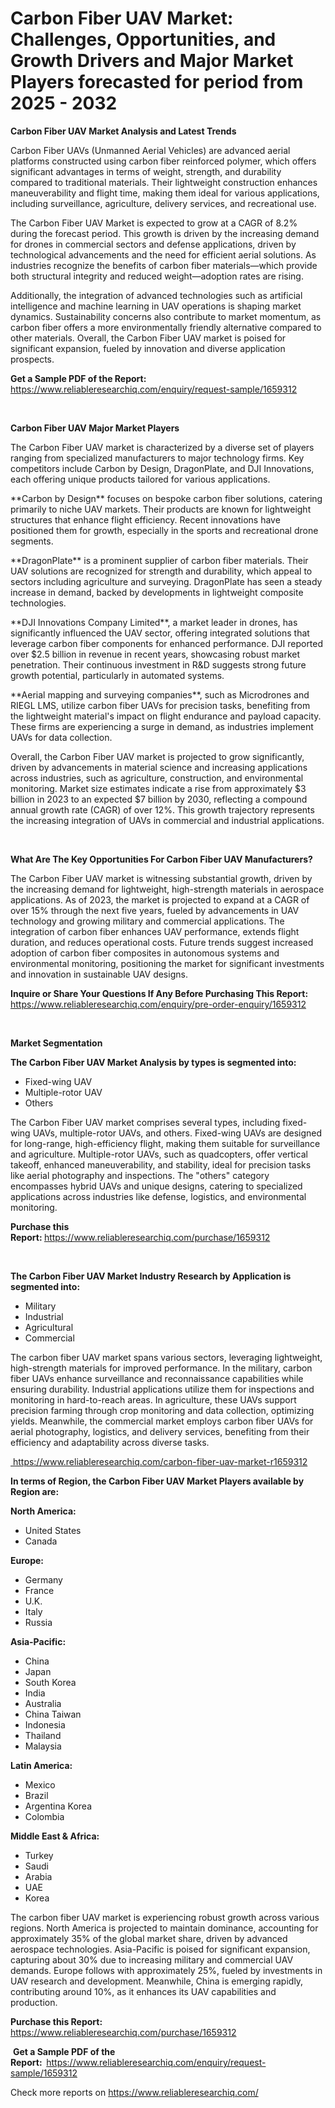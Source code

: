 <p><h1>Carbon Fiber UAV Market: Challenges, Opportunities, and Growth Drivers and Major Market Players forecasted for period from 2025 - 2032</h1></p><p><strong>Carbon Fiber UAV Market Analysis and Latest Trends</strong></p>
<p><p>Carbon Fiber UAVs (Unmanned Aerial Vehicles) are advanced aerial platforms constructed using carbon fiber reinforced polymer, which offers significant advantages in terms of weight, strength, and durability compared to traditional materials. Their lightweight construction enhances maneuverability and flight time, making them ideal for various applications, including surveillance, agriculture, delivery services, and recreational use. </p><p>The Carbon Fiber UAV Market is expected to grow at a CAGR of 8.2% during the forecast period. This growth is driven by the increasing demand for drones in commercial sectors and defense applications, driven by technological advancements and the need for efficient aerial solutions. As industries recognize the benefits of carbon fiber materials—which provide both structural integrity and reduced weight—adoption rates are rising. </p><p>Additionally, the integration of advanced technologies such as artificial intelligence and machine learning in UAV operations is shaping market dynamics. Sustainability concerns also contribute to market momentum, as carbon fiber offers a more environmentally friendly alternative compared to other materials. Overall, the Carbon Fiber UAV market is poised for significant expansion, fueled by innovation and diverse application prospects.</p></p>
<p><strong>Get a Sample PDF of the Report:&nbsp;</strong> <a href="https://www.reliableresearchiq.com/enquiry/request-sample/1659312?utm_campaign=3123&utm_medium=2&utm_source=Github&utm_content=ia&utm_term=08042025&utm_id=carbon-fiber-uav">https://www.reliableresearchiq.com/enquiry/request-sample/1659312</a></p>
<p>&nbsp;</p>
<p><strong>Carbon Fiber UAV Major Market Players</strong></p>
<p><p>The Carbon Fiber UAV market is characterized by a diverse set of players ranging from specialized manufacturers to major technology firms. Key competitors include Carbon by Design, DragonPlate, and DJI Innovations, each offering unique products tailored for various applications.</p><p>**Carbon by Design** focuses on bespoke carbon fiber solutions, catering primarily to niche UAV markets. Their products are known for lightweight structures that enhance flight efficiency. Recent innovations have positioned them for growth, especially in the sports and recreational drone segments.</p><p>**DragonPlate** is a prominent supplier of carbon fiber materials. Their UAV solutions are recognized for strength and durability, which appeal to sectors including agriculture and surveying. DragonPlate has seen a steady increase in demand, backed by developments in lightweight composite technologies.</p><p>**DJI Innovations Company Limited**, a market leader in drones, has significantly influenced the UAV sector, offering integrated solutions that leverage carbon fiber components for enhanced performance. DJI reported over $2.5 billion in revenue in recent years, showcasing robust market penetration. Their continuous investment in R&D suggests strong future growth potential, particularly in automated systems.</p><p>**Aerial mapping and surveying companies**, such as Microdrones and RIEGL LMS, utilize carbon fiber UAVs for precision tasks, benefiting from the lightweight material's impact on flight endurance and payload capacity. These firms are experiencing a surge in demand, as industries implement UAVs for data collection.</p><p>Overall, the Carbon Fiber UAV market is projected to grow significantly, driven by advancements in material science and increasing applications across industries, such as agriculture, construction, and environmental monitoring. Market size estimates indicate a rise from approximately $3 billion in 2023 to an expected $7 billion by 2030, reflecting a compound annual growth rate (CAGR) of over 12%. This growth trajectory represents the increasing integration of UAVs in commercial and industrial applications.</p></p>
<p>&nbsp;</p>
<p><strong>What Are The Key Opportunities For Carbon Fiber UAV Manufacturers?</strong></p>
<p><p>The Carbon Fiber UAV market is witnessing substantial growth, driven by the increasing demand for lightweight, high-strength materials in aerospace applications. As of 2023, the market is projected to expand at a CAGR of over 15% through the next five years, fueled by advancements in UAV technology and growing military and commercial applications. The integration of carbon fiber enhances UAV performance, extends flight duration, and reduces operational costs. Future trends suggest increased adoption of carbon fiber composites in autonomous systems and environmental monitoring, positioning the market for significant investments and innovation in sustainable UAV designs.</p></p>
<p><strong>Inquire or Share Your Questions If Any Before Purchasing This Report:</strong> <a href="https://www.reliableresearchiq.com/enquiry/pre-order-enquiry/1659312?utm_campaign=3123&utm_medium=2&utm_source=Github&utm_content=ia&utm_term=08042025&utm_id=carbon-fiber-uav">https://www.reliableresearchiq.com/enquiry/pre-order-enquiry/1659312</a></p>
<p>&nbsp;</p>
<p><strong>Market Segmentation</strong></p>
<p><strong>The Carbon Fiber UAV Market Analysis by types is segmented into:</strong></p>
<p><ul><li>Fixed-wing UAV</li><li>Multiple-rotor UAV</li><li>Others</li></ul></p>
<p><p>The Carbon Fiber UAV market comprises several types, including fixed-wing UAVs, multiple-rotor UAVs, and others. Fixed-wing UAVs are designed for long-range, high-efficiency flight, making them suitable for surveillance and agriculture. Multiple-rotor UAVs, such as quadcopters, offer vertical takeoff, enhanced maneuverability, and stability, ideal for precision tasks like aerial photography and inspections. The "others" category encompasses hybrid UAVs and unique designs, catering to specialized applications across industries like defense, logistics, and environmental monitoring.</p></p>
<p><strong>Purchase this Report:&nbsp;</strong><a href="https://www.reliableresearchiq.com/purchase/1659312?utm_campaign=3123&utm_medium=2&utm_source=Github&utm_content=ia&utm_term=08042025&utm_id=carbon-fiber-uav">https://www.reliableresearchiq.com/purchase/1659312</a></p>
<p>&nbsp;</p>
<p><strong>The Carbon Fiber UAV Market Industry Research by Application is segmented into:</strong></p>
<p><ul><li>Military</li><li>Industrial</li><li>Agricultural</li><li>Commercial</li></ul></p>
<p><p>The carbon fiber UAV market spans various sectors, leveraging lightweight, high-strength materials for improved performance. In the military, carbon fiber UAVs enhance surveillance and reconnaissance capabilities while ensuring durability. Industrial applications utilize them for inspections and monitoring in hard-to-reach areas. In agriculture, these UAVs support precision farming through crop monitoring and data collection, optimizing yields. Meanwhile, the commercial market employs carbon fiber UAVs for aerial photography, logistics, and delivery services, benefiting from their efficiency and adaptability across diverse tasks.</p></p>
<p><a href="https://www.reliableresearchiq.com/carbon-fiber-uav-market-r1659312?utm_campaign=3123&utm_medium=2&utm_source=Github&utm_content=ia&utm_term=08042025&utm_id=carbon-fiber-uav">&nbsp;https://www.reliableresearchiq.com/carbon-fiber-uav-market-r1659312</a></p>
<p><strong>In terms of Region, the Carbon Fiber UAV Market Players available by Region are:</strong></p>
<p>
    <p> <strong> North America: </strong>
        <ul>
            <li>United States</li>
            <li>Canada</li>
        </ul>
        </p> 
    <p> <strong> Europe: </strong>
        <ul>
            <li>Germany</li>
            <li>France</li>
            <li>U.K.</li>
            <li>Italy</li>
            <li>Russia</li>
        </ul>
        </p> 
    <p> <strong> Asia-Pacific: </strong>
        <ul>
            <li>China</li>
            <li>Japan</li>
            <li>South Korea</li>
            <li>India</li>
            <li>Australia</li>
            <li>China Taiwan</li>
            <li>Indonesia</li>
            <li>Thailand</li>
            <li>Malaysia</li>
        </ul>
        </p> 
    <p> <strong> Latin America: </strong>
        <ul>
            <li>Mexico</li>
            <li>Brazil</li>
            <li>Argentina Korea</li>
            <li>Colombia</li>
        </ul>
        </p> 
    <p> <strong> Middle East & Africa: </strong>
        <ul>
            <li>Turkey</li>
            <li>Saudi</li>
            <li>Arabia</li>
            <li>UAE</li>
            <li>Korea</li>
        </ul>
    </p>
    </p>
<p><p>The carbon fiber UAV market is experiencing robust growth across various regions. North America is projected to maintain dominance, accounting for approximately 35% of the global market share, driven by advanced aerospace technologies. Asia-Pacific is poised for significant expansion, capturing about 30% due to increasing military and commercial UAV demands. Europe follows with approximately 25%, fueled by investments in UAV research and development. Meanwhile, China is emerging rapidly, contributing around 10%, as it enhances its UAV capabilities and production.</p></p>
<p><strong>Purchase this Report: </strong><a href="https://www.reliableresearchiq.com/purchase/1659312?utm_campaign=3123&utm_medium=2&utm_source=Github&utm_content=ia&utm_term=08042025&utm_id=carbon-fiber-uav">https://www.reliableresearchiq.com/purchase/1659312</a></p>
<p>&nbsp;<strong>Get a Sample PDF of the Report:&nbsp;&nbsp;</strong><a href="https://www.reliableresearchiq.com/enquiry/request-sample/1659312?utm_campaign=3123&utm_medium=2&utm_source=Github&utm_content=ia&utm_term=08042025&utm_id=carbon-fiber-uav">https://www.reliableresearchiq.com/enquiry/request-sample/1659312</a></p>
<p><strong></strong></p>
<p>Check more reports on <a href="https://www.reliableresearchiq.com/?utm_campaign=3123&utm_medium=2&utm_source=Github&utm_content=ia&utm_term=08042025&utm_id=carbon-fiber-uav">https://www.reliableresearchiq.com/</a></p>